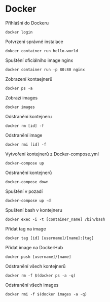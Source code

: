 # Docker
Přihlášní do Dockeru
```
docker login
```

Potvrzení správné instalace
```
dokcer container run hello-world
```

Spuštění oficiálního image nginx
```
docker container run -p 80:80 nginx
```

Zobrazení kontaejnerů
```
docker ps -a
```

Zobrazí images
```
docker images 
```

Odstranění kontejneru
```
docker rm [id] -f
```

Odstranění image
```
docker rmi [id] -f
```

Vytvoření kontejnerů z Docker-compose.yml
```
docker-compose up
```

Odstranění kontejnerů
```
docker-compose down
```

Spuštění v pozadí
```
docker-compose up -d
```

Spuštení bash v kontejneru
```
docker exec -i -t [container_name] /bin/bash
```

Přidat tag na image
```
docker tag [id] [username]/[name]:[tag]
```

Přidat image na DockerHub
```
docker push [username]/[name]
```

Odstranění všech kontejnerů
```
docker rm -f $(docker ps -a -q)
```

Odstranění všech images
```
docker rmi -f $(docker images -a -q)
```
